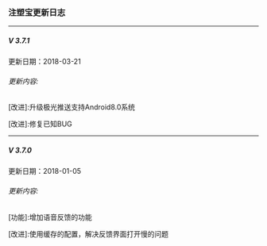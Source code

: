 ### 注塑宝更新日志
---

##### V 3.7.1
更新日期：2018-03-21
###### 更新内容:

\[改进]:升级极光推送支持Android8.0系统

\[改进]:修复已知BUG

---
##### V 3.7.0
更新日期：2018-01-05
###### 更新内容:

\[功能]:增加语音反馈的功能

\[改进]:使用缓存的配置，解决反馈界面打开慢的问题

